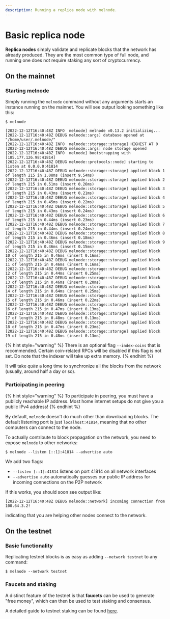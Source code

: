 ```yaml
---
description: Running a replica node with melnode.
---
```


# Basic replica node

**Replica nodes** simply validate and replicate blocks that the network has already produced. They are the most common type of full node, and running one does not require staking any sort of cryptocurrency.

## On the mainnet

### Starting melnode

Simply running the `melnode` command without any arguments starts an instance running on the mainnet. You will see output looking something like this:

```shell-session
$ melnode
```

```shell-session
[2022-12-12T16:40:48Z INFO  melnode] melnode v0.13.2 initializing...
[2022-12-12T16:40:48Z DEBUG melnode::args] database opened at "/home/user/.melnode/"
[2022-12-12T16:40:48Z INFO  melnode::storage::storage] HIGHEST AT 0
[2022-12-12T16:40:48Z DEBUG melnode::args] node storage opened
[2022-12-12T16:40:48Z INFO  melnode] bootstrapping with [185.177.126.98:41814]
[2022-12-12T16:40:48Z DEBUG melnode::protocols::node] starting to listen at 0.0.0.0:41814
[2022-12-12T16:40:48Z DEBUG melnode::storage::storage] applied block 1 of length 215 in 1.08ms (insert 9.54ms)
[2022-12-12T16:40:48Z DEBUG melnode::storage::storage] applied block 2 of length 215 in 0.51ms (insert 0.26ms)
[2022-12-12T16:40:48Z DEBUG melnode::storage::storage] applied block 3 of length 215 in 0.43ms (insert 0.21ms)
[2022-12-12T16:40:48Z DEBUG melnode::storage::storage] applied block 4 of length 215 in 0.45ms (insert 0.22ms)
[2022-12-12T16:40:48Z DEBUG melnode::storage::storage] applied block 5 of length 215 in 0.43ms (insert 0.24ms)
[2022-12-12T16:40:48Z DEBUG melnode::storage::storage] applied block 6 of length 215 in 0.44ms (insert 0.23ms)
[2022-12-12T16:40:48Z DEBUG melnode::storage::storage] applied block 7 of length 215 in 0.44ms (insert 0.24ms)
[2022-12-12T16:40:48Z DEBUG melnode::storage::storage] applied block 8 of length 215 in 0.46ms (insert 0.18ms)
[2022-12-12T16:40:48Z DEBUG melnode::storage::storage] applied block 9 of length 215 in 0.46ms (insert 0.15ms)
[2022-12-12T16:40:48Z DEBUG melnode::storage::storage] applied block 10 of length 215 in 0.46ms (insert 0.16ms)
[2022-12-12T16:40:48Z DEBUG melnode::storage::storage] applied block 11 of length 215 in 0.46ms (insert 0.16ms)
[2022-12-12T16:40:48Z DEBUG melnode::storage::storage] applied block 12 of length 215 in 0.44ms (insert 0.25ms)
[2022-12-12T16:40:48Z DEBUG melnode::storage::storage] applied block 13 of length 215 in 0.46ms (insert 0.20ms)
[2022-12-12T16:40:48Z DEBUG melnode::storage::storage] applied block 14 of length 215 in 0.64ms (insert 0.25ms)
[2022-12-12T16:40:48Z DEBUG melnode::storage::storage] applied block 15 of length 215 in 0.46ms (insert 0.22ms)
[2022-12-12T16:40:48Z DEBUG melnode::storage::storage] applied block 16 of length 215 in 0.47ms (insert 0.13ms)
[2022-12-12T16:40:48Z DEBUG melnode::storage::storage] applied block 17 of length 215 in 0.48ms (insert 0.13ms)
[2022-12-12T16:40:48Z DEBUG melnode::storage::storage] applied block 18 of length 215 in 0.47ms (insert 0.23ms)
[2022-12-12T16:40:48Z DEBUG melnode::storage::storage] applied block 19 of length 215 in 0.48ms (insert 0.13ms)
```

{% hint style="warning" %}
There is an optional flag `--index-coins` that is recommended. Certain coin-related RPCs will be disabled if this flag is not set. Do note that the indexer will take up extra memory.
{% endhint %}

It will take _quite_ a long time to synchronize all the blocks from the network (usually, around half a day or so).

### Participating in peering

{% hint style="warning" %}
To participate in peering, you must have a publicly reachable IP address. Most home internet setups do not give you a public IPv4 address!
{% endhint %}

By default, `melnode` doesn't do much other than downloading blocks. The default listening port is just `localhost:41814`, meaning that no other computers can connect to the node.

To actually contribute to block propagation on the network, you need to expose `melnode` to other networks:

```shell-session
$ melnode --listen [::1]:41814 --advertise auto
```

We add two flags:

* `--listen [::1]:41814` listens on port 41814 on all network interfaces
* `--advertise auto` automatically guesses our public IP address for incoming connections on the P2P network

If this works, you should soon see output like:

```shell-session
[2022-12-12T16:40:48Z DEBUG melnode::network] incoming connection from 100.64.3.2!
```

indicating that you are helping other nodes connect to the network.

## On the testnet

### Basic functionality

Replicating testnet blocks is as easy as adding `--network testnet` to any command:

```shell-session
$ melnode --network testnet
```

### Faucets and staking

A distinct feature of the testnet is that **faucets** can be used to generate "free money", which can then be used to test staking and consensus.

A detailed guide to testnet staking can be found [here](broken-reference).
